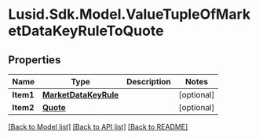 
# Lusid.Sdk.Model.ValueTupleOfMarketDataKeyRuleToQuote

## Properties

Name | Type | Description | Notes
------------ | ------------- | ------------- | -------------
**Item1** | [**MarketDataKeyRule**](MarketDataKeyRule.md) |  | [optional] 
**Item2** | [**Quote**](Quote.md) |  | [optional] 

[[Back to Model list]](../README.md#documentation-for-models)
[[Back to API list]](../README.md#documentation-for-api-endpoints)
[[Back to README]](../README.md)

